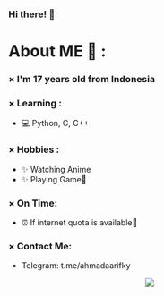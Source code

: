 ### Hi there! 👋

# About ME 💬 :
### × I'm 17 years old from Indonesia

### × Learning :
- 💻 Python, C, C++

### × Hobbies :
- ✨ Watching Anime
- ✨ Playing Game🗿

### × On Time:
- ⏰ If internet quota is available🗿

### × Contact Me:
- Telegram: t.me/ahmadaarifky

<p align="center" >  
  <a href="https://github.com/anuraghazra/github-readme-stats"> 
<img  src="https://github-readme-stats.vercel.app/api?username=RoxyMigurdia00&&show_icons=true&theme=radical"/>
  </a>
  </p>
